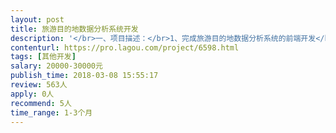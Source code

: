 ```yaml
---                
layout: post       
title: 旅游目的地数据分析系统开发           
description: '</br>一、项目描述：</br>1、完成旅游目的地数据分析系统的前端开发</br>2、完成旅游目的地数据分析系统的功能开发</br>3、完成旅游目的地数据分析系统开发的实施和部署</br></br>·详细需求因保密需要，请投标时提供联系方式和案例，通过私聊的方式完成需求沟通。</br></br>二、主要需求点：</br>1、根据双方约定需求完成基础平台的部署并交付全套源代码、帮助文档、数据字典、系统设计文档等资料。</br>2、根据我方提出的UI设计方案，完成系统的前端开发。</br>3、根据我方提出的功能设计方案，完成系统功能开发。</br></br>三、人员要求：</br>1、具有旅游目的地相关大数据系统开发经验且能够提供类似的系统源码作为基础框架。</br>2、具备中高级JAVA开发能力，且能够独立完成前后端开发。</br>3、熟练使用ECharts。</br>4、有丰富的数据采集经验。</br>'     
contenturl: https://pro.lagou.com/project/6598.html      
tags: [其他开发]            
salary: 20000-30000元          
publish_time: 2018-03-08 15:55:17         
review: 563人                   
apply: 0人                   
recommend: 5人                   
time_range: 1-3个月              
---                 
```

